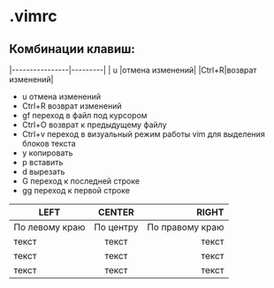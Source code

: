 # .vimrc

## Комбинации клавиш:

|----------------|---------|
| u |отмена изменений|
|Ctrl+R|возврат изменений|

- u отмена изменений
- Ctrl+R возврат изменений
- gf переход в файл под курсором
- Ctrl+O возврат к предыдущему файлу
- Ctrl+v переход в визуальный режим работы vim для выделения блоков текста
- y копировать
- p вставить
- d вырезать
- G переход к последней строке
- gg переход к первой строке

| LEFT | CENTER | RIGHT |
|----------------|:---------:|----------------:|
| По левому краю | По центру | По правому краю |
|текст | текст | текст |
|текст | текст | текст |
|текст | текст | текст |
